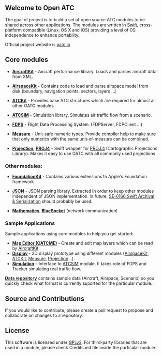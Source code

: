 ## Welcome to Open ATC

The goal of project is to build a set of open source ATC modules to be shared across other applications.
The modules are written in [Swift](https://swift.org), cross-platform compatible (Linux, OS X and iOS) providing a level of OS independence to enhance portability.

Official project website is [oatc.io](http://oatc.io)

## Core modules

- [**AircraftKit**](https://github.com/sdrpa/aircraftkit) - Aircraft performance library. Loads and parses aircraft data from XML.

- [**AirspaceKit**](https://github.com/sdrpa/airspacekit) - Contains code to load and parse airspace model from disk (boundary, navigation points, sectors, layers ...)

- [**ATCKit**](https://github.com/sdrpa/atckit) - Provides base ATC structures which are required for almost all other OATC modules.

- [**ATCSIM**](https://github.com/sdrpa/atcsim) - Simulation library. Simulates air traffic flow from a scenario.

- [**FDPS**](https://github.com/sdrpa/fdps) - Flight Data Processing System. (FDPServer, FDPClient ...)

- [**Measure**](https://github.com/sdrpa/measure) - Unit-safe numeric types. Provide compiler help to make sure that only numerics with the same unit-of-measure can be combined.

- [**Projection**](https://github.com/sdrpa/projection), [**PROJ4**](https://github.com/sdrpa/proj4) - Swift wrapper for [PROJ.4](https://github.com/OSGeo/proj.4) (Cartographic Projections Library). Makes it easy to use OATC with all commonly used projections.

### Other modules:

- [**FoundationKit**](https://github.com/sdrpa/foundationkit) - Contains various extensions to Apple's Foundation framework

- [**JSON**](https://github.com/sdrpa/json) - JSON parsing library. Extracted in order to keep other modules independent of JSON implementation. In future, [SE-0166 Swift Archival & Serialization](https://github.com/apple/swift-evolution/blob/master/proposals/0166-swift-archival-serialization.md) should probably be used.

- [**Mathematics**](https://github.com/sdrpa/mathematics), [**BlueSocket**](https://github.com/IBM-Swift/BlueSocket) (network communication) 

### Sample Applications
Sample applications using core modules to help you get started:

- [**Map Editor (OATCME)**](https://github.com/sdrpa/oatcme) - Create and edit map layers which can be read by [AircraftKit](https://github.com/sdrpa/aircraftkit)
- [**Display**](https://github.com/sdrpa/display-macos) - 2D display prototype using different modules ([AirspaceKit](https://github.com/sdrpa/airspacekit), [ATCKit](https://github.com/sdrpa/atckit), [Measure](https://github.com/sdrpa/measure), [Projection](https://github.com/sdrpa/projection)...).
- [**Simulation**](https://github.com/sdrpa/simulation-macos) - Interface to [ATCSIM](https://github.com/sdrpa/atcsim) module. It takes role of FDPS and Tracker simulating real traffic flow.

[**Data repository**](https://github.com/sdrpa/oatcdata) contains sample data (Aircraft, Airspace, Scenario) so you quickly check what format is currently suported for the particular module.

## Source and Contributions

If you would like to contribute, please create a pull request to propose and collaborate on changes to a repository.

## License

This software is licensed under [GPLv3](https://www.gnu.org/licenses/gpl.txt). For third-party libraries that are used in a module, please check Credits.md file inside the particular module.
